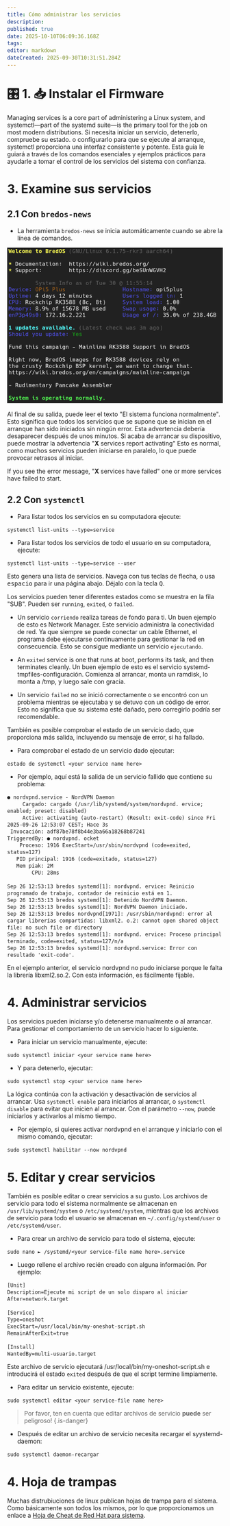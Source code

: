 ```yaml
---
title: Cómo administrar los servicios
description:
published: true
date: 2025-10-10T06:09:36.168Z
tags:
editor: markdown
dateCreated: 2025-09-30T10:31:51.284Z
---
```


# 🎛️ 1. 📥 Instalar el Firmware

Managing services is a core part of administering a Linux system, and systemctl—part of the systemd suite—is the primary tool for the job on most modern distributions. Si necesita iniciar un servicio, detenerlo, compruebe su estado. o configurarlo para que se ejecute al arranque, systemctl proporciona una interfaz consistente y potente. Esta guía le guiará a través de los comandos esenciales y ejemplos prácticos para ayudarle a tomar el control de los servicios del sistema con confianza.

# 3. Examine sus servicios

## 2.1 Con `bredos-news`

- La herramienta `bredos-news` se inicia automáticamente cuando se abre la línea de comandos.

![bredos-news.png](/systemd/bredos-news.png)

Al final de su salida, puede leer el texto "El sistema funciona normalmente". Esto significa que todos los servicios que se supone que se inician en el arranque han sido iniciados sin ningún error. Esta advertencia debería desaparecer después de unos minutos. Si acaba de arrancar su dispositivo, puede mostrar la advertencia "**X** services report activating" Esto es normal, como muchos servicios pueden iniciarse en paralelo, lo que puede provocar retrasos al iniciar.

If you see the error message, "**X** services have failed" one or more services have failed to start.

## 2.2 Con `systemctl`

- Para listar todos los servicios en su computadora ejecute:

```
systemctl list-units --type=service
```

- Para listar todos los servicios de todo el usuario en su computadora, ejecute:

```
systemctl list-units --type=service --user
```

Esto genera una lista de servicios. Navega con tus teclas de flecha, o usa <kbd>espacio</kbd> para ir una página abajo. Déjalo con la tecla <kbd>Q</kbd>.

Los servicios pueden tener diferentes estados como se muestra en la fila "SUB". Pueden ser `running`, `exited`, o `failed`.

- Un servicio `corriendo` realiza tareas de fondo para ti. Un buen ejemplo de esto es Network Manager. Este servicio administra la conectividad de red. Ya que siempre se puede conectar un cable Ethernet, el programa debe ejecutarse continuamente para gestionar la red en consecuencia. Esto se consigue mediante un servicio `ejecutando`.

- An `exited` service is one that runs at boot, performs its task, and then terminates cleanly. Un buen ejemplo de esto es el servicio systemd-tmpfiles-configuración. Comienza al arrancar, monta un ramdisk, lo monta a /tmp, y luego sale con gracia.

- Un servicio `failed` no se inició correctamente o se encontró con un problema mientras se ejecutaba y se detuvo con un código de error. Esto no significa que su sistema esté dañado, pero corregirlo podría ser recomendable.

También es posible comprobar el estado de un servicio dado, que proporciona más salida, incluyendo su mensaje de error, si ha fallado.

- Para comprobar el estado de un servicio dado ejecutar:

```
estado de systemctl <your service name here>
```

- Por ejemplo, aquí está la salida de un servicio fallido que contiene su problema:

```
● nordvpnd.service - NordVPN Daemon
     Cargado: cargado (/usr/lib/systemd/system/nordvpnd. ervice; enabled; preset: disabled)
     Active: activating (auto-restart) (Result: exit-code) since Fri 2025-09-26 12:53:07 CEST; Hace 3s
 Invocación: adf87be78f8b44e3ba66a18268b87241
TriggeredBy: ● nordvpnd. ocket
    Proceso: 1916 ExecStart=/usr/sbin/nordvpnd (code=exited, status=127)
   PID principal: 1916 (code=exitado, status=127)
   Mem piak: 2M
        CPU: 28ms

Sep 26 12:53:13 bredos systemd[1]: nordvpnd. ervice: Reinicio programado de trabajo, contador de reinicio está en 1.
Sep 26 12:53:13 bredos systemd[1]: Detenido NordVPN Daemon.
Sep 26 12:53:13 bredos systemd[1]: NordVPN Daemon iniciado.
Sep 26 12:53:13 bredos nordvpnd[1971]: /usr/sbin/nordvpnd: error al cargar librerías compartidas: libxml2. o.2: cannot open shared object file: no such file or directory
Sep 26 12:53:13 bredos systemd[1]: nordvpnd. ervice: Proceso principal terminado, code=exited, status=127/n/a
Sep 26 12:53:13 bredos systemd[1]: nordvpnd.service: Error con resultado 'exit-code'.
```

En el ejemplo anterior, el servicio nordvpnd no pudo iniciarse porque le falta la librería libxml2.so.2. Con esta información, es fácilmente fijable.

# 4. Administrar servicios

Los servicios pueden iniciarse y/o detenerse manualmente o al arrancar. Para gestionar el comportamiento de un servicio hacer lo siguiente.

- Para iniciar un servicio manualmente, ejecute:

```
sudo systemctl iniciar <your service name here>
```

- Y para detenerlo, ejecutar:

```
sudo systemctl stop <your service name here>
```

La lógica continúa con la activación y desactivación de servicios al arrancar. Usa `systemctl enable` para iniciarlos al arrancar, o `systemctl disable` para evitar que inicien al arrancar. Con el parámetro `--now`, puede iniciarlos y activarlos al mismo tiempo.

- Por ejemplo, si quieres activar nordvpnd en el arranque y iniciarlo con el mismo comando, ejecutar:

```
sudo systemctl habilitar --now nordvpnd
```

# 5. Editar y crear servicios

También es posible editar o crear servicios a su gusto. Los archivos de servicio para todo el sistema normalmente se almacenan en `/usr/lib/systemd/system` o `/etc/systemd/system`, mientras que los archivos de servicio para todo el usuario se almacenan en `~/.config/systemd/user` o `/etc/systemd/user`.

- Para crear un archivo de servicio para todo el sistema, ejecute:

```
sudo nano ► /systemd/<your service-file name here>.service
```

- Luego rellene el archivo recién creado con alguna información. Por ejemplo:

```
[Unit]
Description=Ejecute mi script de un solo disparo al iniciar
After=network.target

[Service]
Type=oneshot
ExecStart=/usr/local/bin/my-oneshot-script.sh
RemainAfterExit=true

[Install]
WantedBy=multi-usuario.target
```

Este archivo de servicio ejecutará /usr/local/bin/my-oneshot-script.sh e introducirá el estado `exited` después de que el script termine limpiamente.

- Para editar un servicio existente, ejecute:

```
sudo systemctl editar <your service-file name here>
```

> Por favor, ten en cuenta que editar archivos de servicio **puede** ser peligroso!
> {.is-danger}

- Después de editar un archivo de servicio necesita recargar el syystemd-daemon:

```
sudo systemctl daemon-recargar
```

# 4. Hoja de trampas

Muchas distrubiuciones de linux publican hojas de trampa para el sistema. Como básicamente son todos los mismos, por lo que proporcionamos un enlace a [Hoja de Cheat de Red Hat para sistema](https://access.redhat.com/sites/default/files/attachments/12052018_systemd_6.pdf).
